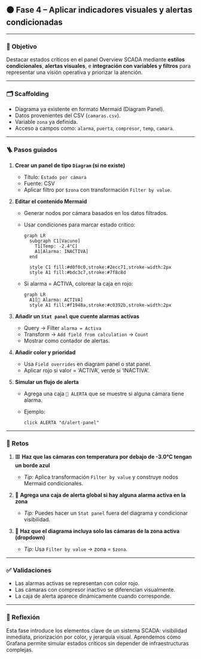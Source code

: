## 🟠 Fase 4 – Aplicar indicadores visuales y alertas condicionadas

---

### 🎯 Objetivo

Destacar estados críticos en el panel Overview SCADA mediante **estilos condicionales**, **alertas visuales**, e **integración con variables y filtros** para representar una visión operativa y priorizar la atención.

---

### 🗂️ Scaffolding

* Diagrama ya existente en formato Mermaid (Diagram Panel).
* Datos provenientes del CSV (`camaras.csv`).
* Variable `zona` ya definida.
* Acceso a campos como: `alarma`, `puerta`, `compresor`, `temp`, `camara`.

---

### 🪜 Pasos guiados

1. **Crear un panel de tipo `Diagram` (si no existe)**

   * Título: `Estado por cámara`
   * Fuente: CSV
   * Aplicar filtro por `$zona` con transformación `Filter by value`.

2. **Editar el contenido Mermaid**

   * Generar nodos por cámara basados en los datos filtrados.

   * Usar condiciones para marcar estado crítico:

     ```mermaid
     graph LR
       subgraph C1[Vacuno]
         T1[Temp: -2.4°C]
         A1[Alarma: INACTIVA]
       end

       style C1 fill:#d0f0c0,stroke:#2ecc71,stroke-width:2px
       style A1 fill:#bdc3c7,stroke:#7f8c8d
     ```

   * Si alarma = ACTIVA, colorear la caja en rojo:

     ```mermaid
     graph LR
       A1[🚨 Alarma: ACTIVA]
       style A1 fill:#f1948a,stroke:#c0392b,stroke-width:2px
     ```

3. **Añadir un `Stat panel` que cuente alarmas activas**

   * Query → Filter `alarma = Activa`
   * Transform → `Add field from calculation` → `Count`
   * Mostrar como contador de alertas.

4. **Añadir color y prioridad**

   * Usa `Field overrides` en diagram panel o stat panel.
   * Aplicar rojo si valor = ‘ACTIVA’, verde si ‘INACTIVA’.

5. **Simular un flujo de alerta**

   * Agrega una caja `🚨 ALERTA` que se muestre si alguna cámara tiene alarma.
   * Ejemplo:

     ```mermaid
     click ALERTA "d/alert-panel"
     ```

---

### 🎯 Retos

1. 🟥 **Haz que las cámaras con temperatura por debajo de -3.0°C tengan un borde azul**

   * *Tip:* Aplica transformación `Filter by value` y construye nodos Mermaid condicionales.

2. 🧭 **Agrega una caja de alerta global si hay alguna alarma activa en la zona**

   * *Tip:* Puedes hacer un `Stat panel` fuera del diagrama y condicionar visibilidad.

3. 🎯 **Haz que el diagrama incluya solo las cámaras de la zona activa (dropdown)**

   * *Tip:* Usa `Filter by value` → zona = `$zona`.

---

### ✅ Validaciones

* Las alarmas activas se representan con color rojo.
* Las cámaras con compresor inactivo se diferencian visualmente.
* La caja de alerta aparece dinámicamente cuando corresponde.

---

### 💬 Reflexión

Esta fase introduce los elementos clave de un sistema SCADA: visibilidad inmediata, priorización por color, y jerarquía visual. Aprendemos cómo Grafana permite simular estados críticos sin depender de infraestructuras complejas.